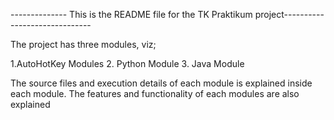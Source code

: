 -------------- This is the README file for the TK Praktikum project------------------------------

The project has three modules, viz;

1.AutoHotKey Modules
2. Python Module 
3. Java Module

The source files and execution details of each module is explained inside each module. The features and functionality of 
each modules are also explained
